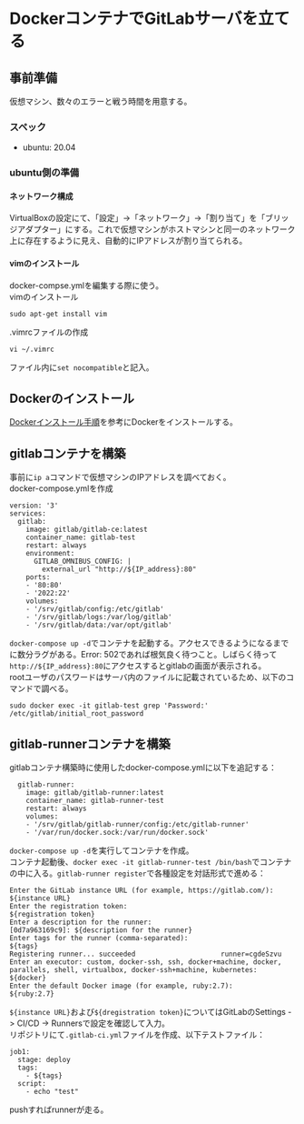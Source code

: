 # DockerコンテナでGitLabサーバを立てる

## 事前準備
仮想マシン、数々のエラーと戦う時間を用意する。

### スペック
- ubuntu: 20.04

### ubuntu側の準備

#### ネットワーク構成
VirtualBoxの設定にて、「設定」->「ネットワーク」->「割り当て」を「ブリッジアダプター」にする。これで仮想マシンがホストマシンと同一のネットワーク上に存在するように見え、自動的にIPアドレスが割り当てられる。

#### vimのインストール
docker-compse.ymlを編集する際に使う。  
vimのインストール
```
sudo apt-get install vim
```
.vimrcファイルの作成
```
vi ~/.vimrc
```
ファイル内に`set nocompatible`と記入。

## Dockerのインストール
[Dockerインストール手順](../Docker%E3%82%A4%E3%83%B3%E3%82%B9%E3%83%88%E3%83%BC%E3%83%AB/Docker%E3%82%A4%E3%83%B3%E3%82%B9%E3%83%88%E3%83%BC%E3%83%AB%E6%89%8B%E9%A0%86.md)を参考にDockerをインストールする。

## gitlabコンテナを構築
事前に`ip a`コマンドで仮想マシンのIPアドレスを調べておく。  
docker-compose.ymlを作成
```
version: '3'
services:
  gitlab:
    image: gitlab/gitlab-ce:latest
    container_name: gitlab-test
    restart: always
    environment:
      GITLAB_OMNIBUS_CONFIG: |
        external_url "http://${IP_address}:80"
    ports:
    - '80:80'
    - '2022:22'
    volumes:
    - '/srv/gitlab/config:/etc/gitlab'
    - '/srv/gitlab/logs:/var/log/gitlab'
    - '/srv/gitlab/data:/var/opt/gitlab'
```
`docker-compose up -d`でコンテナを起動する。アクセスできるようになるまでに数分ラグがある。Error: 502であれば根気良く待つこと。しばらく待って`http://${IP_address}:80`にアクセスするとgitlabの画面が表示される。  
rootユーザのパスワードはサーバ内のファイルに記載されているため、以下のコマンドで調べる。
```
sudo docker exec -it gitlab-test grep 'Password:' /etc/gitlab/initial_root_password
```

## gitlab-runnerコンテナを構築
gitlabコンテナ構築時に使用したdocker-compose.ymlに以下を追記する：
```
  gitlab-runner:
    image: gitlab/gitlab-runner:latest
    container_name: gitlab-runner-test
    restart: always
    volumes:
    - '/srv/gitlab/gitlab-runner/config:/etc/gitlab-runner'
    - '/var/run/docker.sock:/var/run/docker.sock'
```
`docker-compose up -d`を実行してコンテナを作成。  
コンテナ起動後、`docker exec -it gitlab-runner-test /bin/bash`でコンテナの中に入る。`gitlab-runner register`で各種設定を対話形式で進める：  
```
Enter the GitLab instance URL (for example, https://gitlab.com/):
${instance URL}
Enter the registration token:
${registration token}
Enter a description for the runner:
[0d7a963169c9]: ${description for the runner}
Enter tags for the runner (comma-separated):
${tags}
Registering runner... succeeded                     runner=cgdeSzvu
Enter an executor: custom, docker-ssh, ssh, docker+machine, docker, parallels, shell, virtualbox, docker-ssh+machine, kubernetes:
${docker}
Enter the default Docker image (for example, ruby:2.7):
${ruby:2.7}
````
`${instance URL}`および`${dregistration token}`についてはGitLabのSettings -> CI/CD -> Runnersで設定を確認して入力。  
リポジトリにて`.gitlab-ci.yml`ファイルを作成、以下テストファイル：
```
job1:
  stage: deploy
  tags:
    - ${tags}
  script:
    - echo "test"
```
pushすればrunnerが走る。
